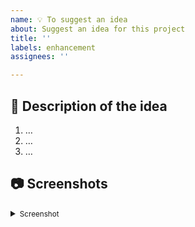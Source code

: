 ```yaml
---
name: 💡 To suggest an idea
about: Suggest an idea for this project
title: ''
labels: enhancement
assignees: ''

---
```


## 📝 Description of the idea

1. …
2. …
3. …

## 📷 Screenshots

<details>
<summary><small>Screenshot</small></summary><p>

![test_screen](https://user-images.githubusercontent.com/62529699/149568115-36120440-1799-4b1b-80d5-06df10da5ec4.png)

</small></summary><p>

</details>

